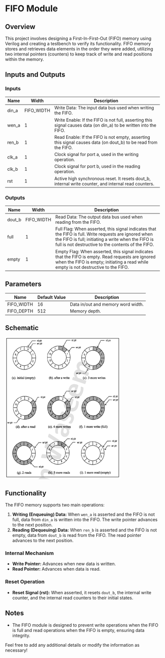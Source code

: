 # FIFO Module

## Overview
This project involves designing a First-In-First-Out (FIFO) memory using Verilog and creating a testbench to verify its functionality. FIFO memory stores and retrieves data elements in the order they were added, utilizing two internal pointers (counters) to keep track of write and read positions within the memory.

## Inputs and Outputs

### Inputs
| Name   | Width      | Description                                           |
|--------|------------|-------------------------------------------------------|
| din_a  | FIFO_WIDTH | Write Data: The input data bus used when writing the FIFO. |
| wen_a  | 1          | Write Enable: If the FIFO is not full, asserting this signal causes data (on din_a) to be written into the FIFO. |
| ren_b  | 1          | Read Enable: If the FIFO is not empty, asserting this signal causes data (on dout_b) to be read from the FIFO. |
| clk_a  | 1          | Clock signal for port a, used in the writing operation. |
| clk_b  | 1          | Clock signal for port b, used in the reading operation. |
| rst    | 1          | Active high synchronous reset. It resets dout_b, internal write counter, and internal read counters. |

### Outputs
| Name    | Width      | Description                                           |
|---------|------------|-------------------------------------------------------|
| dout_b  | FIFO_WIDTH | Read Data: The output data bus used when reading from the FIFO. |
| full    | 1          | Full Flag: When asserted, this signal indicates that the FIFO is full. Write requests are ignored when the FIFO is full; initiating a write when the FIFO is full is not destructive to the contents of the FIFO. |
| empty   | 1          | Empty Flag: When asserted, this signal indicates that the FIFO is empty. Read requests are ignored when the FIFO is empty; initiating a read while empty is not destructive to the FIFO. |

## Parameters
| Name       | Default Value | Description                                |
|------------|---------------|--------------------------------------------|
| FIFO_WIDTH | 16            | Data in/out and memory word width.         |
| FIFO_DEPTH | 512           | Memory depth.                              |

## Schematic
![FIFO_States](Schematic/FIFO_Cases.png)

## Functionality
The FIFO memory supports two main operations:
1. **Writing (Enqueuing) Data:** When `wen_a` is asserted and the FIFO is not full, data from `din_a` is written into the FIFO. The write pointer advances to the next position.
2. **Reading (Dequeuing) Data:** When `ren_b` is asserted and the FIFO is not empty, data from `dout_b` is read from the FIFO. The read pointer advances to the next position.

### Internal Mechanism
- **Write Pointer:** Advances when new data is written.
- **Read Pointer:** Advances when data is read.

### Reset Operation
- **Reset Signal (rst):** When asserted, it resets `dout_b`, the internal write counter, and the internal read counters to their initial states.

## Notes
- The FIFO module is designed to prevent write operations when the FIFO is full and read operations when the FIFO is empty, ensuring data integrity.

Feel free to add any additional details or modify the information as necessary!
